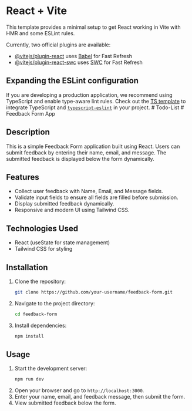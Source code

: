 # React + Vite

This template provides a minimal setup to get React working in Vite with HMR and some ESLint rules.

Currently, two official plugins are available:

- [@vitejs/plugin-react](https://github.com/vitejs/vite-plugin-react/blob/main/packages/plugin-react/README.md) uses [Babel](https://babeljs.io/) for Fast Refresh
- [@vitejs/plugin-react-swc](https://github.com/vitejs/vite-plugin-react-swc) uses [SWC](https://swc.rs/) for Fast Refresh

## Expanding the ESLint configuration

If you are developing a production application, we recommend using TypeScript and enable type-aware lint rules. Check out the [TS template](https://github.com/vitejs/vite/tree/main/packages/create-vite/template-react-ts) to integrate TypeScript and [`typescript-eslint`](https://typescript-eslint.io) in your project.
#   T o d o - L i s t 
 
 # Feedback Form App

## Description
This is a simple Feedback Form application built using React. Users can submit feedback by entering their name, email, and message. The submitted feedback is displayed below the form dynamically.

## Features
- Collect user feedback with Name, Email, and Message fields.
- Validate input fields to ensure all fields are filled before submission.
- Display submitted feedback dynamically.
- Responsive and modern UI using Tailwind CSS.

## Technologies Used
- React (useState for state management)
- Tailwind CSS for styling

## Installation
1. Clone the repository:
   ```sh
   git clone https://github.com/your-username/feedback-form.git
   ```
2. Navigate to the project directory:
   ```sh
   cd feedback-form
   ```
3. Install dependencies:
   ```sh
   npm install
   ```

## Usage
1. Start the development server:
   ```sh
   npm run dev
   ```
2. Open your browser and go to `http://localhost:3000`.
3. Enter your name, email, and feedback message, then submit the form.
4. View submitted feedback below the form.
